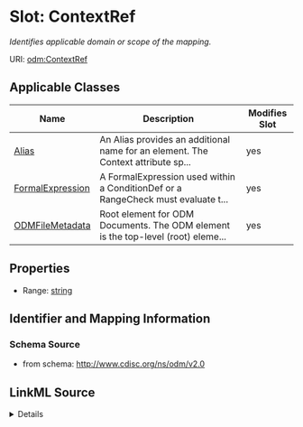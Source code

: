 # Slot: ContextRef


_Identifies applicable domain or scope of the mapping._



URI: [odm:ContextRef](http://www.cdisc.org/ns/odm/v2.0/ContextRef)



<!-- no inheritance hierarchy -->




## Applicable Classes

| Name | Description | Modifies Slot |
| --- | --- | --- |
[Alias](Alias.md) | An Alias provides an additional name for an element. The Context attribute sp... |  yes  |
[FormalExpression](FormalExpression.md) | A FormalExpression used within a ConditionDef or a RangeCheck must evaluate t... |  yes  |
[ODMFileMetadata](ODMFileMetadata.md) | Root element for ODM Documents. The ODM element is the top-level (root) eleme... |  yes  |







## Properties

* Range: [string](string.md)





## Identifier and Mapping Information







### Schema Source


* from schema: http://www.cdisc.org/ns/odm/v2.0




## LinkML Source

<details>
```yaml
name: ContextRef
description: Identifies applicable domain or scope of the mapping.
from_schema: http://www.cdisc.org/ns/odm/v2.0
rank: 1000
alias: ContextRef
domain_of:
- Alias
- FormalExpression
- ODMFileMetadata
range: string
any_of:
- range: text
- range: Context

```
</details>
